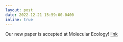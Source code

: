 ```yaml
---
layout: post
date: 2022-12-21 15:59:00-0400
inline: true
---
```


Our new paper is accepted at Molecular Ecology! [link](https://onlinelibrary.wiley.com/doi/abs/10.1111/mec.16830)